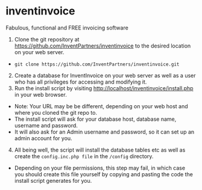 # inventinvoice
Fabulous, functional and FREE invoicing software

1. Clone the git repository at  https://github.com/InventPartners/inventinvoice to the desired location on your web server.
  * `git clone https://github.com/InventPartners/inventinvoice.git`
2. Create a database for InventInvoice on your web server as well as a user who has all privileges for accessing and modifying it.
3. Run the install script by visiting [http://localhost/inventinvoice/install.php](http://localhost/inventinvoice/install.php) in your web browser.
  * Note: Your URL may be be different, depending on your web host and where you cloned the git repo to.
  * The install script will ask for your database host, database name, username and password.
  * It will also ask for an Admin username and password, so it can set up an admin account for you.
4. All being well, the script will install the database tables etc as well as create the `config.inc.php file` in the `/config` directory. 
  * Depending on your file permissions, this step may fail, in which case you should create this file yourself by copying and pasting the code the install script generates for you.
